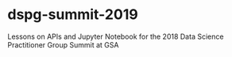 # dspg-summit-2019
Lessons on APIs and Jupyter Notebook for the 2018 Data Science Practitioner Group Summit at GSA  
